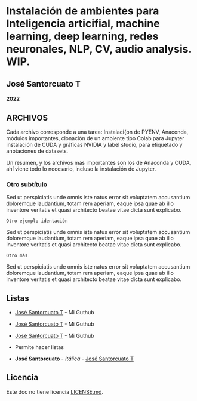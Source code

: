 # Instalación de ambientes para Inteligencia articifial, machine learning, deep learning, redes neuronales, NLP, CV, audio analysis. WIP.
## José Santorcuato T
#### 2022

## ARCHIVOS

Cada archivo corresponde a una tarea: Instalaci{on de PYENV, Anaconda, módulos importantes, clonación de un ambiente tipo Colab para Jupyter instalación de CUDA y gráficas NVIDIA y label studio, para etiquetado y anotaciones de datasets.



Un resumen, y los archivos más importantes son los de Anaconda y CUDA, ahí viene todo lo necesario, incluso la instalación de Jupyter.


### Otro subtítulo

Sed ut perspiciatis unde omnis iste natus error sit voluptatem accusantium doloremque laudantium, totam rem aperiam, eaque ipsa quae ab illo inventore veritatis et quasi architecto beatae vitae dicta sunt explicabo.

```
Otro ejemplo identación
```

Sed ut perspiciatis unde omnis iste natus error sit voluptatem accusantium doloremque laudantium, totam rem aperiam, eaque ipsa quae ab illo inventore veritatis et quasi architecto beatae vitae dicta sunt explicabo.

```
Otro más
```

Sed ut perspiciatis unde omnis iste natus error sit voluptatem accusantium doloremque laudantium, totam rem aperiam, eaque ipsa quae ab illo inventore veritatis et quasi architecto beatae vitae dicta sunt explicabo.



## Listas

* [José Santorcuato T](https://github.com/joseSantorcuato) - Mi Guthub
* [José Santorcuato T](https://github.com/joseSantorcuato) - Mi Guthub
* [José Santorcuato T](https://github.com/joseSantorcuato) - Mi Guthub
* Permite hacer listas




* **José Santorcuato** - *itálica* - [José Santorcuato T](https://github.com/joseSantorcuato)


## Licencia

Este doc no tiene licencia [LICENSE.md](LICENSE.md).
